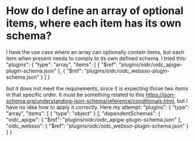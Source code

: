 
# How do I define an array of optional items, where each item has its own schema?

I have the use case where an array can optionally contain items, but each item when present needs to comply to its own defined schema. I tried this:
     "plugins": {
          "type": "array",
          "items": [
            {
              "$ref": "plugins/oidc/oidc_apigw-plugin-schema.json"
            },
            {
              "$ref": "plugins/oidc/oidc_websso-plugin-schema.json"
            }
          ]
        }

but it does not meet the requirements, since it is expecting those two items in that specific order. It must be something related to this https://json-schema.org/understanding-json-schema/reference/conditionals.html, but I have no idea how to apply it correctly. Here my attempt:
    "plugins": {
          "type": "array",
          "items": [
            {
              "type": "object"
            }
          ],
          "dependentSchemas": {
            "oidc_apigw": {
              "$ref": "plugins/oidc/oidc_apigw-plugin-schema.json"
            },
            "oidc_websso": {
              "$ref": "plugins/oidc/oidc_websso-plugin-schema.json"
            }
          }
        }


        